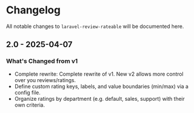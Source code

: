 # Changelog

All notable changes to `laravel-review-rateable` will be documented here.

## 2.0 - 2025-04-07

### What's Changed from v1

* Complete rewrite: Complete rewrite of v1. New v2 allows more control over you reviews/ratings.
* Define custom rating keys, labels, and value boundaries (min/max) via a config file.
* Organize ratings by department (e.g. default, sales, support) with their own criteria.
